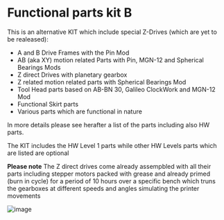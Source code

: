 # Functional parts kit B

This is an alternative KIT which include special Z-Drives (which are yet to be realeased):

- A and B Drive Frames with the Pin Mod
- AB (aka XY) motion related Parts with Pin, MGN-12 and Spherical Bearings Mods 
- Z direct Drives with planetary gearbox 
- Z related motion related parts with Spherical Bearings Mod
- Tool Head parts based on AB-BN 30, Galileo ClockWork and MGN-12 Mod
- Functional Skirt parts
- Various parts which are functional in nature

In more details please see herafter a list of the parts including also HW parts.

The KIT includes the HW Level 1 parts
while other HW Levels parts which are listed are optional 

**Please note** The Z direct drives come already assempbled with all their parts including stepper motors
packed with grease and already primed (burn in cycle) for a period of 10 hours over a specific bench which
truns the gearboxes at different speeds and angles simulating the printer movements

![image](https://user-images.githubusercontent.com/76037248/139697422-7362e540-0b9f-491f-8126-2f15770121d2.png)
